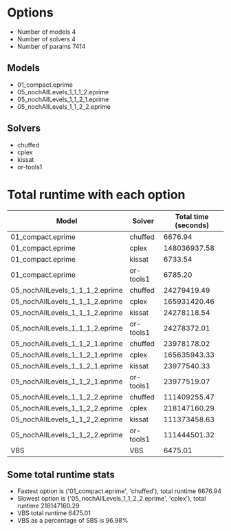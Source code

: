 

# Options


- Number of models 4
- Number of solvers 4
- Number of params 7414


## Models


 - 01_compact.eprime
 - 05_nochAllLevels_1_1_1_2.eprime
 - 05_nochAllLevels_1_1_2_1.eprime
 - 05_nochAllLevels_1_1_2_2.eprime


## Solvers


 - chuffed
 - cplex
 - kissat
 - or-tools1


# Total runtime with each option


 | Model | Solver | Total time (seconds) | 
 | -- | -- | -- | 
 | 01_compact.eprime | chuffed | 6676.94 | 
 | 01_compact.eprime | cplex | 148036937.58 | 
 | 01_compact.eprime | kissat | 6733.54 | 
 | 01_compact.eprime | or-tools1 | 6785.20 | 
 | 05_nochAllLevels_1_1_1_2.eprime | chuffed | 24279419.49 | 
 | 05_nochAllLevels_1_1_1_2.eprime | cplex | 165931420.46 | 
 | 05_nochAllLevels_1_1_1_2.eprime | kissat | 24278118.54 | 
 | 05_nochAllLevels_1_1_1_2.eprime | or-tools1 | 24278372.01 | 
 | 05_nochAllLevels_1_1_2_1.eprime | chuffed | 23978178.02 | 
 | 05_nochAllLevels_1_1_2_1.eprime | cplex | 165635943.33 | 
 | 05_nochAllLevels_1_1_2_1.eprime | kissat | 23977540.33 | 
 | 05_nochAllLevels_1_1_2_1.eprime | or-tools1 | 23977519.07 | 
 | 05_nochAllLevels_1_1_2_2.eprime | chuffed | 111409255.47 | 
 | 05_nochAllLevels_1_1_2_2.eprime | cplex | 218147160.29 | 
 | 05_nochAllLevels_1_1_2_2.eprime | kissat | 111373458.63 | 
 | 05_nochAllLevels_1_1_2_2.eprime | or-tools1 | 111444501.32 | 
 | VBS | VBS | 6475.01 | 


## Some total runtime stats


 - Fastest option is ('01_compact.eprime', 'chuffed'), total runtime 6676.94
 - Slowest option is ('05_nochAllLevels_1_1_2_2.eprime', 'cplex'), total runtime 218147160.29
 - VBS total runtime 6475.01
 - VBS as a percentage of SBS is 96.98%
